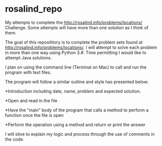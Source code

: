 # rosalind_repo
My attempts to complete the http://rosalind.info/problems/locations/ Challenge. Some attempts will have more than one solution as I think of them. 

The goal of this reposititory is to complete the problem sets found at http://rosalind.info/problems/locations/. 
I will attempt to solve each problem in more than one way using Python 3.#. Time permitting I would like to attempt Java solutions. 

I plan on using the command line (Terminal on Mac) to call and run the program with text files. 

The program will follow a similar outline and style has presented below:

*Introduction including date, name, problem and expected solution. 

*Open and read in the file

*Have the "main" body of the program that calls a method to perform a function once the file is open

*Perform the operation using a method and return or print the answer

I will stive to explain my logic and process through the use of comments in the code. 
